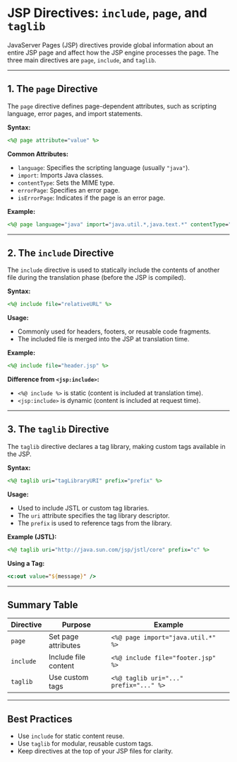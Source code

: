 # JSP Directives: `include`, `page`, and `taglib`

JavaServer Pages (JSP) directives provide global information about an entire JSP page and affect how the JSP engine processes the page. The three main directives are `page`, `include`, and `taglib`.

---

## 1. The `page` Directive

The `page` directive defines page-dependent attributes, such as scripting language, error pages, and import statements.

**Syntax:**

```jsp
<%@ page attribute="value" %>
```

**Common Attributes:**

- `language`: Specifies the scripting language (usually `"java"`).
- `import`: Imports Java classes.
- `contentType`: Sets the MIME type.
- `errorPage`: Specifies an error page.
- `isErrorPage`: Indicates if the page is an error page.

**Example:**

```jsp
<%@ page language="java" import="java.util.*,java.text.*" contentType="text/html; charset=UTF-8" %>
```

---

## 2. The `include` Directive

The `include` directive is used to statically include the contents of another file during the translation phase (before the JSP is compiled).

**Syntax:**

```jsp
<%@ include file="relativeURL" %>
```

**Usage:**

- Commonly used for headers, footers, or reusable code fragments.
- The included file is merged into the JSP at translation time.

**Example:**

```jsp
<%@ include file="header.jsp" %>
```

**Difference from `<jsp:include>`:**

- `<%@ include %>` is static (content is included at translation time).
- `<jsp:include>` is dynamic (content is included at request time).

---

## 3. The `taglib` Directive

The `taglib` directive declares a tag library, making custom tags available in the JSP.

**Syntax:**

```jsp
<%@ taglib uri="tagLibraryURI" prefix="prefix" %>
```

**Usage:**

- Used to include JSTL or custom tag libraries.
- The `uri` attribute specifies the tag library descriptor.
- The `prefix` is used to reference tags from the library.

**Example (JSTL):**

```jsp
<%@ taglib uri="http://java.sun.com/jsp/jstl/core" prefix="c" %>
```

**Using a Tag:**

```jsp
<c:out value="${message}" />
```

---

## Summary Table

| Directive | Purpose | Example |
|-----------|---------|---------|
| `page`    | Set page attributes | `<%@ page import="java.util.*" %>` |
| `include` | Include file content | `<%@ include file="footer.jsp" %>` |
| `taglib`  | Use custom tags | `<%@ taglib uri="..." prefix="..." %>` |

---

## Best Practices

- Use `include` for static content reuse.
- Use `taglib` for modular, reusable custom tags.
- Keep directives at the top of your JSP files for clarity.
